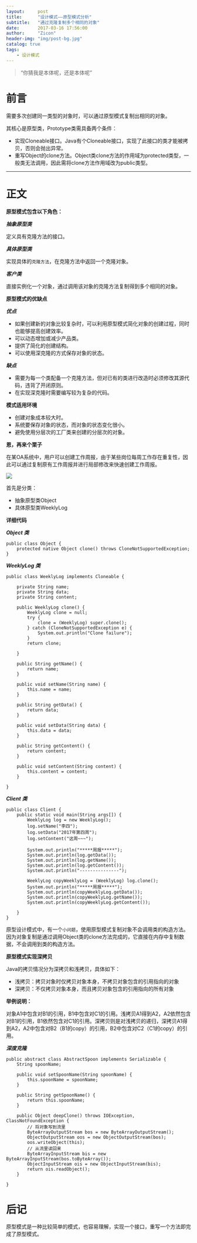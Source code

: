 ```yaml
---
layout:     post
title:      "设计模式——原型模式分析"
subtitle:   "通过克隆复制多个相同的对象"
date:       2017-03-16 17:56:00
author:     "Zicon"
header-img: "img/post-bg.jpg"
catalog: true
tags:
    - 设计模式
---
```


> “你猜我是本体呢，还是本体呢”


# 前言

需要多次创建同一类型的对象时，可以通过原型模式复制出相同的对象。

其核心是原型类，Prototype类需具备两个条件：

 - 实现Cloneable接口。Java有个Cloneable接口，实现了此接口的类才能被拷贝，否则会抛出异常。
 - 重写Object的clone方法。Object类clone方法的作用域为protected类型，一般类无法调用，因此需将clone方法作用域改为public类型。

---

# 正文

**原型模式包含以下角色：**

***抽象原型类***

定义具有克隆方法的接口。

***具体原型类***

实现具体的`克隆方法`，在克隆方法中返回一个克隆对象。

***客户类***

直接实例化一个对象，通过调用该对象的克隆方法复制得到多个相同的对象。

**原型模式的优缺点**

***优点***

 - 如果创建新的对象比较复杂时，可以利用原型模式简化对象的创建过程，同时也能够提高创建效率。
 - 可以动态增加或减少产品类。
 - 提供了简化的创建结构。
 - 可以使用深克隆的方式保存对象的状态。
 
 
***缺点***

 - 需要为每一个类配备一个克隆方法，但对已有的类进行改造时必须修改其源代码，违背了开闭原则。
 - 在实现深克隆时需要编写较为复杂的代码。

**模式适用环境**

 - 创建对象成本较大时。
 - 系统要保存对象的状态，而对象的状态变化很小。
 - 避免使用分层次的工厂类来创建的分层次的对象。

**恩，再来个栗子**

在某OA系统中，用户可以创建工作周报，由于某些岗位每周工作存在重复性，因此可以通过复制原有工作周报并进行局部修改来快速创建工作周报。

![](https://ZZicon.github.io/ZiconBlog/img/int_post/design_mode5.png)

首先是分类：

 - 抽象原型类Object
 - 具体原型类WeeklyLog

**详细代码**

***Object 类***

```
public class Object {
	protected native Object clone() throws CloneNotSupportedException;
}

```

***WeeklyLog 类***

```
public class WeeklyLog implements Cloneable {

	private String name;
	private String data;
	private String content;

	public WeeklyLog clone() {
		WeeklyLog clone = null;
		try {
			clone = (WeeklyLog) super.clone();
		} catch (CloneNotSupportedException e) {
			System.out.println("Clone failure");
		}
		return clone;

	}

	public String getName() {
		return name;
	}

	public void setName(String name) {
		this.name = name;
	}

	public String getData() {
		return data;
	}

	public void setData(String data) {
		this.data = data;
	}

	public String getContent() {
		return content;
	}

	public void setContent(String content) {
		this.content = content;
	}

}

```

***Client 类***

```
public class Client {
	public static void main(String args[]) {
		WeeklyLog log = new WeeklyLog();
		log.setName("李四");
		log.setData("2017年第四周");
		log.setContent("这周~~~");

		System.out.println("*****周报*****");
		System.out.println(log.getData());
		System.out.println(log.getName());
		System.out.println(log.getContent());
		System.out.println("---------------");

		WeeklyLog copyWeeklyLog = (WeeklyLog) log.clone();
		System.out.println("*****周报*****");
		System.out.println(copyWeeklyLog.getData());
		System.out.println(copyWeeklyLog.getName());
		System.out.println(copyWeeklyLog.getContent());

	}
}
```

原型设计模式中，有一个`小问题`，使用原型模式复制对象不会调用类的构造方法。因为对象复制是通过调用Object类的clone方法完成的，它直接在内存中复制数据，不会调用到类的构造方法。

**原型模式实现深拷贝**

Java的拷贝情况分为深拷贝和浅拷贝，具体如下：

 - 浅拷贝：拷贝对象时仅拷贝对象本身，不拷贝对象包含的引用指向的对象
 - 深拷贝：不仅拷贝对象本身，而且拷贝对象包含的引用指向的所有对象

**举例说明：**

对象A1中包含对B1的引用，B1中包含对C1的引用。浅拷贝A1得到A2，A2依然包含对B1的引用，B1依然包含对C1的引用。深拷贝则是对浅拷贝的递归，深拷贝A1得到A2，A2中包含对B2（B1的copy）的引用，B2中包含对C2（C1的copy）的引用。
 
***深度克隆***
 
```
public abstract class AbstractSpoon implements Serializable {
	String spoonName;

	public void setSpoonName(String spoonName) {
		this.spoonName = spoonName;
	}

	public String getSpoonName() {
		return this.spoonName;
	}

	public Object deepClone() throws IOException, ClassNotFoundException {
		// 将对象写到流里
		ByteArrayOutputStream bos = new ByteArrayOutputStream();
		ObjectOutputStream oos = new ObjectOutputStream(bos);
		oos.writeObject(this);
		// 从流里读回来
		ByteArrayInputStream bis = new ByteArrayInputStream(bos.toByteArray());
		ObjectInputStream ois = new ObjectInputStream(bis);
		return ois.readObject();
	}
  
}
``` 
 

# 后记
原型模式是一种比较简单的模式，也容易理解，实现一个接口，重写一个方法即完成了原型模式。





